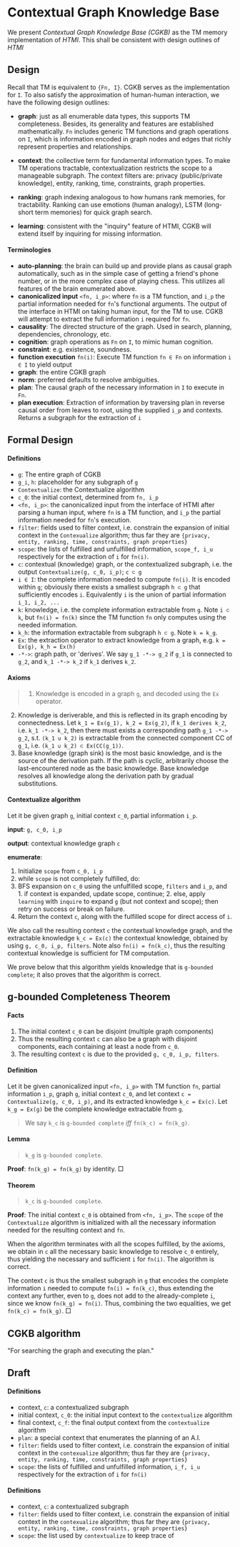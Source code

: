 # Contextual Graph Knowledge Base

We present *Contextual Graph Knowledge Base (CGKB)* as the TM memory implementation of *HTMI*. This shall be consistent with design outlines of *HTMI*

## Design

Recall that TM is equivalent to `{Fn, I}`. CGKB serves as the implementation for `I`. To also satisfy the approximation of human-human interaction, we have the following design outlines:

- **graph**: just as all enumerable data types, this supports TM completeness. Besides, its generality and features are established mathematically. `Fn` includes generic TM functions and graph operations on `I`, which is information encoded in graph nodes and edges that richly represent properties and relationships.

- **context**: the collective term for fundamental information types. To make TM operations tractable, contextualization restricts the scope to a manageable subgraph. The context filters are: privacy (public/private knowledge), entity, ranking, time, constraints, graph properties. 

- **ranking**: graph indexing analogous to how humans rank memories, for tractability. Ranking can use emotions (human analogy), LSTM (long-short term memories) for quick graph search.

- **learning**: consistent with the "inquiry" feature of HTMI, CGKB will extend itself by inquiring for missing information.


#### Terminologies

- **auto-planning**: the brain can build up and provide plans as causal graph automatically, such as in the simple case of getting a friend's phone number, or in the more complex case of playing chess. This utilizes all features of the brain enumerated above.
- **canonicalized input** `<fn, i_p>`: where `fn` is a TM function, and `i_p` the partial information needed for `fn`'s functional arguments. The output of the interface in HTMI on taking human input, for the TM to use. CGKB will attempt to extract the full information `i` required for `fn`.
- **causality**: The directed structure of the graph. Used in search, planning, dependencies, chronology, etc.
- **cognition**: graph operations as `Fn` on `I`, to mimic human cognition.
- **constraint**: e.g. existence, soundness.
- **function execution** `fn(i)`: Execute TM function `fn ∈ Fn` on information `i ∈ I` to yield output
- **graph**: the entire CGKB graph
- **norm**: preferred defaults to resolve ambiguities.
- **plan**: The causal graph of the necessary information in `I` to execute in `Fn`.
- **plan execution**: Extraction of information by traversing plan in reverse causal order from leaves to root, using the supplied `i_p` and contexts. Returns a subgraph for the extraction of `i`


## Formal Design

#### Definitions

- `g`: The entire graph of CGKB
- `g_i`, `h`: placeholder for any subgraph of `g`
- `Contextualize`: the Contextualize algorithm
- `c_0`: the initial context, determined from `fn, i_p`
- `<fn, i_p>`: the canonicalized input from the interface of HTMI after parsing a human input, where `fn` is a TM function, and `i_p` the partial information needed for `fn`'s execution.
- `filter`: fields used to filter context, i.e. constrain the expansion of initial context in the `Contexualize` algorithm; thus far they are `{privacy, entity, ranking, time, constraints, graph properties}`
- `scope`: the lists of fulfilled and unfulfilled information, `scope_f, i_u` respectively for the extraction of `i` for `fn(i)`.
- `c`: contextual (knowledge) graph, or the contextualized subgraph, i.e. the output `Contextualize(g, c_0, i_p)`; `c ⊂ g`
- `i ∈ I`: the complete information needed to compute `fn(i)`. It is encoded within `g`; obviously there exists a smallest subgraph `h ⊂ g` that sufficiently encodes `i`. Equivalently `i` is the union of partial information `i_1, i_2, ...`
- `k`: knowledge, i.e. the complete information extractable from `g`. Note `i ⊂ k`, but `fn(i) = fn(k)` since the TM function `fn` only computes using the needed information.
- `k_h`: the information extractable from subgraph `h ⊂ g`. Note `k = k_g`.
- `Ex`: the extraction operator to extract knowledge from a graph, e.g. `k = Ex(g), k_h = Ex(h)`
- `-*->`: graph path, or 'derives'. We say `g_1 -*-> g_2` if `g_1` is connected to `g_2`, and `k_1 -*-> k_2` if `k_1` derives `k_2`.


#### Axioms

>1. Knowledge is encoded in a graph `g`, and decoded using the `Ex` operator.
2. Knowledge is deriverable, and this is reflected in its graph encoding by connectedness. Let `k_1 = Ex(g_1), k_2 = Ex(g_2)`, if `k_1 derives k_2`, i.e. `k_1 -*-> k_2`, then there must exists a corresponding path `g_1 -*-> g_2`, s.t. `(k_1 ∪ k_2)` is extractable from the connected component CC of `g_1`, i.e. `(k_1 ∪ k_2) ⊂ Ex(CC(g_1))`.
3. Base knowledge (graph sink) is the most basic knowledge, and is the source of the derivation path. If the path is cyclic, arbitrarily choose the last-encountered node as the basic knowledge. Base knowledge resolves all knowledge along the derivation path by gradual substitutions.


#### Contextualize algorithm

Let it be given graph `g`, initial context `c_0`, partial information `i_p`.

**input**: `g, c_0, i_p`

**output**: contextual knowledge graph `c`

**enumerate**:


1. Initialize `scope` from `c_0, i_p`
2. while `scope` is not completely fulfilled, do:
  1. BFS expansion on `c_0` using the unfulfilled scope, `filters` and `i_p`, and
    1. if context is expanded, update scope, continue; 
    2. else, apply `learning` with `inquire` to expand `g` (but not context and scope); then retry on success or break on failure.
3. Return the context `c`, along with the fulfilled scope for direct access of `i`.


We also call the resulting context `c` the contextual knowledge graph, and the extractable knowledge `k_c = Ex(c)` the contextual knowledge, obtained by using `g, c_0, i_p, filters`. Note also `fn(i) = fn(k_c)`, thus the resulting contextual knowledge is sufficient for TM computation.

We prove below that this algorithm yields knowledge that is `g-bounded complete`; it also proves that the algorithm is correct.


## g-bounded Completeness Theorem

#### Facts

1. The initial context `c_0` can be disjoint (multiple graph components)
2. Thus the resulting context `c` can also be a graph with disjoint components, each containing at least a node from `c_0`.
3. The resulting context `c` is due to the provided `g, c_0, i_p, filters`.


#### Definition

Let it be given canonicalized input `<fn, i_p>` with TM function `fn`, partial information `i_p`, graph `g`, initial context `c_0`, and let context `c = Contextualize(g, c_0, i_p)`, and its extracted knowledge `k_c = Ex(c)`. Let `k_g = Ex(g)` be the complete knowledge extractable from `g`.

>We say `k_c` is `g-bounded complete` *iff* `fn(k_c) = fn(k_g)`.

#### Lemma

>`k_g` is `g-bounded complete`.

**Proof**: `fn(k_g) = fn(k_g)` by identity. □

#### Theorem

>`k_c` is `g-bounded complete`.

**Proof**: The initial context `c_0` is obtained from `<fn, i_p>`. The `scope` of the `Contextualize` algorithm is initialized with all the necessary information needed for the resulting context and `fn`. 

When the algorithm terminates with all the scopes fulfilled, by the axioms, we obtain in `c` all the necessary basic knowledge to resolve `c_0` entirely, thus yielding the necessary and sufficient `i` for `fn(i)`. The algorithm is correct.

The context `c` is thus the smallest subgraph in `g` that encodes the complete information `i` needed to compute `fn(i) = fn(k_c)`, thus extending the context any further, even to `g`, does not add to the already-complete `i`, since we know `fn(k_g) = fn(i)`. Thus, combining the two equalities, we get `fn(k_c) = fn(k_g)`. □



## CGKB algorithm

"For searching the graph and executing the plan."






## Draft

#### Definitions

- context, `c`: a contextualized subgraph
- initial context, `c_0`: the initial input context to the `contextualize` algorithm
- final context, `c_f`: the final output context from the `contextualize` algorithm
- `plan`: a special context that enumerates the planning of an A.I.
- `filter`: fields used to filter context, i.e. constrain the expansion of initial context in the `contexualize` algorithm; thus far they are `{privacy, entity, ranking, time, constraints, graph properties}`
- `scope`: the lists of fulfilled and unfulfilled information, `i_f, i_u` respectively for the extraction of `i` for `fn(i)`


#### Definitions

- context, `c`: a contextualized subgraph
- `filter`: fields used to filter context, i.e. constrain the expansion of initial context in the `contexualize` algorithm; thus far they are `{privacy, entity, ranking, time, constraints, graph properties}`
- `scope`: the list used by `contextualize` to keep trace of 
